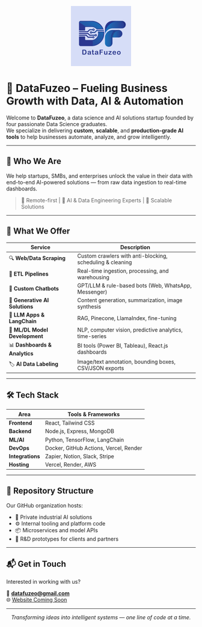 <p align="center">
  <img src="https://raw.githubusercontent.com/datafuzeo-org/.github/main/assets/logo.jpeg" width="160" alt="DataFuzeo logo" />
</p>

# 🚀 DataFuzeo – Fueling Business Growth with Data, AI & Automation

Welcome to **DataFuzeo**, a data science and AI solutions startup founded by four passionate Data Science graduates.  
We specialize in delivering **custom**, **scalable**, and **production-grade AI tools** to help businesses automate, analyze, and grow intelligently.

---

## 🌟 Who We Are

We help startups, SMBs, and enterprises unlock the value in their data with end-to-end AI-powered solutions — from raw data ingestion to real-time dashboards.

> 💼 Remote-first | 🧠 AI & Data Engineering Experts | 🔁 Scalable Solutions

---

## 🧩 What We Offer

| Service                         | Description                                                                 |
|----------------------------------|-----------------------------------------------------------------------------|
| 🔍 **Web/Data Scraping**        | Custom crawlers with anti-blocking, scheduling & cleaning                   |
| 🔄 **ETL Pipelines**            | Real-time ingestion, processing, and warehousing                            |
| 💬 **Custom Chatbots**          | GPT/LLM & rule-based bots (Web, WhatsApp, Messenger)                        |
| 🤖 **Generative AI Solutions**  | Content generation, summarization, image synthesis                          |
| 🧠 **LLM Apps & LangChain**     | RAG, Pinecone, LlamaIndex, fine-tuning                                      |
| 🔬 **ML/DL Model Development**  | NLP, computer vision, predictive analytics, time-series                     |
| 📊 **Dashboards & Analytics**   | BI tools (Power BI, Tableau), React.js dashboards                           |
| 🏷️ **AI Data Labeling**        | Image/text annotation, bounding boxes, CSV/JSON exports                     |

---

## 🛠️ Tech Stack

| Area        | Tools & Frameworks                          |
|-------------|---------------------------------------------|
| **Frontend** | React, Tailwind CSS                        |
| **Backend**  | Node.js, Express, MongoDB                  |
| **ML/AI**    | Python, TensorFlow, LangChain              |
| **DevOps**   | Docker, GitHub Actions, Vercel, Render     |
| **Integrations** | Zapier, Notion, Slack, Stripe          |
| **Hosting**  | Vercel, Render, AWS                        |

---

## 📂 Repository Structure

Our GitHub organization hosts:

- 🔐 Private industrial AI solutions
- ⚙️ Internal tooling and platform code
- 📦 Microservices and model APIs
- 🧪 R&D prototypes for clients and partners

---

## 📬 Get in Touch

Interested in working with us?

📧 **datafuzeo@gmail.com**  
🌐 [Website Coming Soon](https://www.datafuzeo.com)

---

<p align="center">
  <em>Transforming ideas into intelligent systems — one line of code at a time.</em>
</p>
